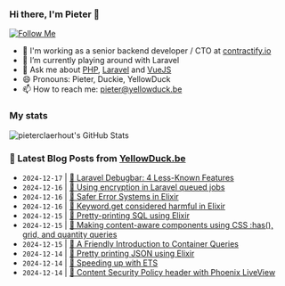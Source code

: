 ### Hi there, I'm Pieter 👋  
[![Follow Me](https://img.shields.io/github/followers/pieterclaerhout?label=Follow&style=social)](https://github.com/pieterclaerhout)

- 🏢 I'm working as a senior backend developer / CTO at [contractify.io](https://contractify.io)
- 🌱 I’m currently playing around with Laravel
- 💬 Ask me about [PHP](https://php.net), [Laravel](http://laravel.com) and [VueJS](https://vuejs.org)
- 😄 Pronouns: Pieter, Duckie, YellowDuck
- 📫 How to reach me: pieter@yellowduck.be

### My stats

![pieterclaerhout's GitHub Stats](https://github-readme-stats.vercel.app/api?username=pieterclaerhout&show_icons=true&count_private=true&line_height=40)

### 📩 Latest Blog Posts from [YellowDuck.be](https://www.yellowduck.be/)
<!-- BLOG-POST-LIST:START -->
- `2024-12-17` | [🔗 Laravel Debugbar: 4 Less-Known Features](https://www.yellowduck.be/posts/laravel-debugbar-4-less-known-features)  
- `2024-12-16` | [🐥 Using encryption in Laravel queued jobs](https://www.yellowduck.be/posts/using-encryption-in-laravel-queued-jobs)  
- `2024-12-16` | [🔗 Safer Error Systems in Elixir](https://www.yellowduck.be/posts/safer-error-systems-in-elixir)  
- `2024-12-16` | [🔗 Keyword.get considered harmful in Elixir](https://www.yellowduck.be/posts/keyword-get-considered-harmful)  
- `2024-12-15` | [🐥 Pretty-printing SQL using Elixir](https://www.yellowduck.be/posts/pretty-printing-sql-using-elixir)  
- `2024-12-15` | [🔗 Making content-aware components using CSS :has&lpar;&rpar;, grid, and quantity queries](https://www.yellowduck.be/posts/making-content-aware-components-using-css-has-grid-and-quantity-queries)  
- `2024-12-15` | [🔗 A Friendly Introduction to Container Queries](https://www.yellowduck.be/posts/a-friendly-introduction-to-container-queries)  
- `2024-12-14` | [🐥 Pretty printing JSON using Elixir](https://www.yellowduck.be/posts/pretty-printing-json-using-elixir)  
- `2024-12-14` | [🔗 Speeding up with ETS](https://www.yellowduck.be/posts/speeding-up-with-ets)  
- `2024-12-14` | [🔗 Content Security Policy header with Phoenix LiveView](https://www.yellowduck.be/posts/dan-schultzer-content-security-policy-header-with-phoenix-liveview)  

<!-- BLOG-POST-LIST:END -->
